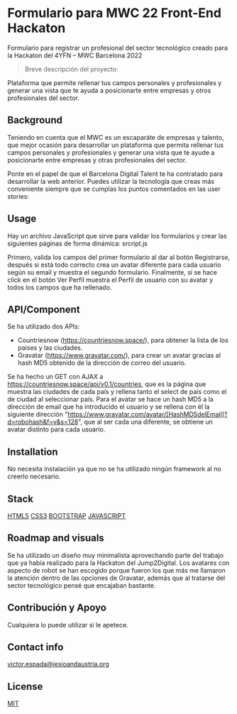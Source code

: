 # Formulario para MWC 22 Front-End Hackaton

Formulario para registrar un profesional del sector tecnológico creado para la Hackaton del 4YFN – MWC Barcelona 2022

> Breve descripción del proyecto: 

 Plataforma que permite rellenar tus campos personales y profesionales y generar una vista que te ayuda a posicionarte entre empresas y otros profesionales del sector.


## Background 

Teniendo en cuenta que el MWC es un escaparáte de empresas y talento, que mejor ocasión para desarrollar un plataforma que permita rellenar tus campos personales y profesionales y generar una vista que te ayude a posicionarte entre empresas y otras profesionales del sector.

Ponte en el papel de que el Barcelona Digital Talent te ha contratado para desarrollar la web anterior. Puedes utilizar la tecnología que creas más conveniente siempre que se cumplas los puntos comentados en las user stories:


## Usage

Hay un archivo JavaScript que sirve para validar los formularios y crear las siguientes páginas de forma dinámica: srcript.js 

Primero, valida los campos del primer formulario al dar al botón Registrarse, después si está todo correcto crea un avatar diferente para cada usuario según su email y muestra el segundo formulario. Finalmente, si se hace click en el botón Ver Perfil muestra el Perfil de usuario con su avatar y todos los campos que ha rellenado.


## API/Component

Se ha utilizado dos APIs: 
- Countriesnow (https://countriesnow.space/), para obtener la lista de los paises y las ciudades. 
- Gravatar (https://www.gravatar.com/), para crear un avatar gracias al hash MD5 obtenido de la dirección de correo del usuario.

Se ha hecho un GET con AJAX a https://countriesnow.space/api/v0.1/countries, que es la página que muestra las ciudades de cada país y rellena tanto el select de país como el de ciudad al seleccionar país. 
Para el avatar se hace un hash MD5 a la dirección de email que ha introducido el usuario y se rellena con él la siguiente dirección "https://www.gravatar.com/avatar/[HashMD5delEmail]?d=robohash&f=y&s=128", que al ser cada una diferente, se obtiene un avatar distinto para cada usuario.


## Installation

No necesita instalación ya que no se ha utilizado ningún framework al no creerlo necesario.


## Stack

[HTML5](http://www.w3.org/TR/html5/)
[CSS3](http://www.w3.org/TR/CSS/)
[BOOTSTRAP](http://getbootstrap.com/)
[JAVASCRIPT](https://developer.mozilla.org/en-US/docs/Web/JavaScript)


## Roadmap and visuals

Se ha utilizado un diseño muy minimalista aprovechando parte del trabajo que ya había realizado para la Hackaton del Jump2Digital. Los avatares con aspecto de robot se han escogido porque fueron los que más me llamaron la atención dentro de las opciones de Gravatar, además que al tratarse del sector tecnológico pensé que encajaban bastante.


## Contribución y Apoyo 

Cualquiera lo puede utilizar si le apetece. 


## Contact info 

victor.espada@iesjoandaustria.org


## License 

[MIT](https://opensource.org/licenses/MIT)

